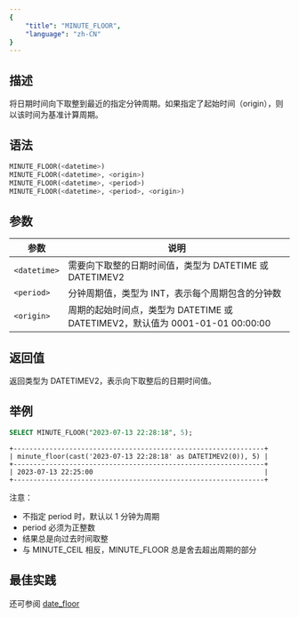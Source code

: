 ```yaml
---
{
    "title": "MINUTE_FLOOR",
    "language": "zh-CN"
}
---
```


<!-- 
Licensed to the Apache Software Foundation (ASF) under one
or more contributor license agreements.  See the NOTICE file
distributed with this work for additional information
regarding copyright ownership.  The ASF licenses this file
to you under the Apache License, Version 2.0 (the
"License"); you may not use this file except in compliance
with the License.  You may obtain a copy of the License at

  http://www.apache.org/licenses/LICENSE-2.0

Unless required by applicable law or agreed to in writing,
software distributed under the License is distributed on an
"AS IS" BASIS, WITHOUT WARRANTIES OR CONDITIONS OF ANY
KIND, either express or implied.  See the License for the
specific language governing permissions and limitations
under the License.
-->

## 描述

将日期时间向下取整到最近的指定分钟周期。如果指定了起始时间（origin），则以该时间为基准计算周期。

## 语法

```sql
MINUTE_FLOOR(<datetime>)
MINUTE_FLOOR(<datetime>, <origin>)
MINUTE_FLOOR(<datetime>, <period>)
MINUTE_FLOOR(<datetime>, <period>, <origin>)
```

## 参数

| 参数 | 说明 |
| ---- | ---- |
| `<datetime>` | 需要向下取整的日期时间值，类型为 DATETIME 或 DATETIMEV2 |
| `<period>` | 分钟周期值，类型为 INT，表示每个周期包含的分钟数 |
| `<origin>` | 周期的起始时间点，类型为 DATETIME 或 DATETIMEV2，默认值为 0001-01-01 00:00:00 |

## 返回值

返回类型为 DATETIMEV2，表示向下取整后的日期时间值。

## 举例

```sql
SELECT MINUTE_FLOOR("2023-07-13 22:28:18", 5);
```

```text
+---------------------------------------------------------------+
| minute_floor(cast('2023-07-13 22:28:18' as DATETIMEV2(0)), 5) |
+---------------------------------------------------------------+
| 2023-07-13 22:25:00                                           |
+---------------------------------------------------------------+
```

注意：
- 不指定 period 时，默认以 1 分钟为周期
- period 必须为正整数
- 结果总是向过去时间取整
- 与 MINUTE_CEIL 相反，MINUTE_FLOOR 总是舍去超出周期的部分

## 最佳实践

还可参阅 [date_floor](./date-floor)
